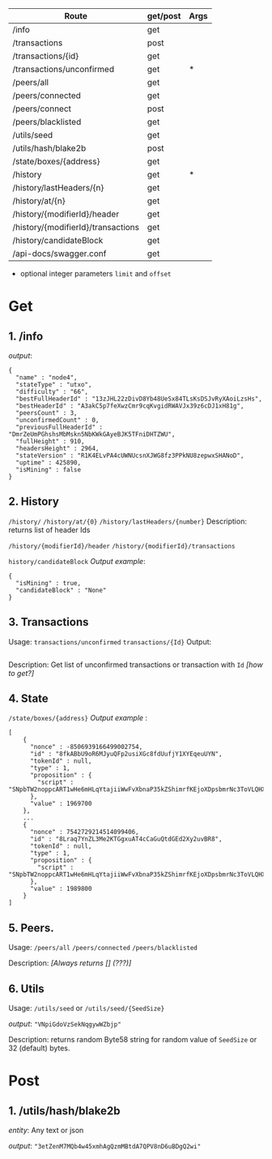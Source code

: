 | Route | get/post | Args |
|-------|----------|------|
|/info                               | get  | |
|/transactions                       | post | |
|/transactions/{id}                  | get  | |
|/transactions/unconfirmed           | get  |*|
|/peers/all                          | get  | |
|/peers/connected                    | get  | |
|/peers/connect                      | post | |
|/peers/blacklisted                  | get  | |
|/utils/seed                         | get  | |
|/utils/hash/blake2b                 | post | |
|/state/boxes/{address}              | get  | |
|/history                            | get  |*|
|/history/lastHeaders/{n}            | get  | |
|/history/at/{n}                     | get  | |
|/history/{modifierId}/header        | get  | |
|/history/{modifierId}/transactions  | get  | |
|/history/candidateBlock             | get  | |
|/api-docs/swagger.conf              | get  | |
  
* optional integer parameters `limit` and `offset`  
  
# Get
## 1. /info 
_output_:  
```
{  
  "name" : "node4",  
  "stateType" : "utxo",  
  "difficulty" : "66",  
  "bestFullHeaderId" : "13zJHL22zDivD8Yb48UeSx84TLsKsDSJvRyXAoiLzsHs",  
  "bestHeaderId" : "A3akC5p7feXwzCmr9cqKvgidRWAVJx39z6cDJ1xH81g",  
  "peersCount" : 3,  
  "unconfirmedCount" : 0,  
  "previousFullHeaderId" : "DmrZeUmPGhshsMbMskn5NbKWkGAyeBJK5TFniDHTZWU",  
  "fullHeight" : 910,  
  "headersHeight" : 2964,  
  "stateVersion" : "R1K4ELvPA4cUWNUcsnXJWG8fz3PPkNU8zepwxSHANoD",  
  "uptime" : 425890,  
  "isMining" : false  
}
```

## 2. History
`/history/`
`/history/at/{0}`
`/history/lastHeaders/{number}`
Description: returns list of header Ids

`/history/{modifierId}/header`
`/history/{modifierId}/transactions`


`history/candidateBlock`
_Output example_:
```
{
  "isMining" : true,
  "candidateBlock" : "None"
}
```

## 3. Transactions
Usage:
    `transactions/unconfirmed`
    `transactions/{Id}`
Output:
```

```
Description: Get list of unconfirmed transactions or transaction with `Id` _[how to get?]_

## 4. State
`/state/boxes/{address}`
_Output example_ :
```
[
    {
      "nonce" : -8506939166499002754,
      "id" : "8fkABbU9oR6MJyuQFp2usiXGc8fdUufjY1XYEqeuUYN",
      "tokenId" : null,
      "type" : 1,
      "proposition" : {
        "script" : "SNpbTW2noppcART1wHe6mHLqYtajiiWwFvXbnaP35kZShimrfKEjoXDpsbmrNc3ToVLQHXcwfGzG5XdKHPdXXQUgQud42N6h4M4UKttcwxJT5GfurTQJDq4gKCdVVqJknFrfvDLr5azFacz8217Gsmj2hge1m1B7mahDHRzZ3Y471pwHrDGspbiuyQCvvd7jiWMupmxKJ8483wVjjXUFck4Qg94SoYJmnubjNAuwv1DJmg"
      },
      "value" : 1969700
    },
    ...
    {
      "nonce" : 7542729214514099406,
      "id" : "8Lraq7YnZL3Me2KTGgxuAT4cCaGuQtdGEd2Xy2uvBR8",
      "tokenId" : null,
      "type" : 1,
      "proposition" : {
        "script" : "SNpbTW2noppcART1wHe6mHLqYtajiiWwFvXbnaP35kZShimrfKEjoXDpsbmrNc3ToVLQHXcwfGzG5XdKHPdXXQUgQud42N6h4M4UKttcwxJT5GfurTQJDq4gKCdVVqJknFrfvDLr5azFacz8217Gsmj2hge1m1B7mahDHRzZ3Y471pwHrDGspbiuyQCvvd7jiWMupmxKJ8483wVjjXUFck4Qg94SoYJmnubjNAuwv1DJmg"
      },
      "value" : 1989800
    }
]
```


## 5. Peers.
Usage:
    `/peers/all`
    `/peers/connected`
    `/peers/blacklisted`
    
Description: _[Always returns [] (???)]_

## 6. Utils
Usage: `/utils/seed` or `/utils/seed/{SeedSize}`

_output_: `"VNpiGdoVzSekNqgywWZbjp"`

Description: returns random Byte58 string for random value of `SeedSize` or 32 (default) bytes.


# Post
## 1. /utils/hash/blake2b
_entity_: Any text or json

_output_: `"3etZenM7MQb4w45xmhAgQzmMBtdA7QPV8nD6uBDgQ2wi"`